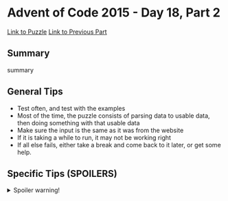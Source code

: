 # Advent of Code 2015 - Day 18, Part 2

[Link to Puzzle](https://adventofcode.com/2015/day/18#part2)
[Link to Previous Part](https://github.com/CodingAP/unofficial-aoc-syllabus/blob/main/years/2015/day18/part1.md)

## Summary
summary

## General Tips
- Test often, and test with the examples
- Most of the time, the puzzle consists of parsing data to usable data, then doing something with that usable data
- Make sure the input is the same as it was from the website
- If it is taking a while to run, it may not be working right
- If all else fails, either take a break and come back to it later, or get some help.

## Specific Tips (SPOILERS)
<details> <summary>Spoiler warning!</summary>

specific tips

</details>